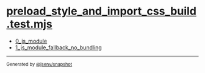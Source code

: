 # [preload_style_and_import_css_build.test.mjs](../preload_style_and_import_css_build.test.mjs)


- [0_js_module](0_js_module/0_js_module.md)
- [1_js_module_fallback_no_bundling](1_js_module_fallback_no_bundling/1_js_module_fallback_no_bundling.md)

---

<sub>
  Generated by <a href="https://github.com/jsenv/core/tree/main/packages/tooling/snapshot">@jsenv/snapshot</a>
</sub>
